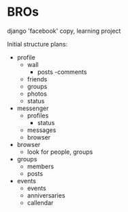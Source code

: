 # BROs
django 'facebook' copy, learning project

Initial structure plans:
- profile
	- wall
		- posts
			-comments
	- friends
	- groups
	- photos
	- status
- messenger
	- profiles 
		- status
	- messages
	- browser
- browser
	- look for people, groups
- groups
	- members
	- posts
- events
	- events
	- anniversaries
	- callendar
